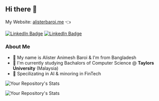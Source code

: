 ## Hi there 👋 
My Website: <a href="https://alisterbaroi.me" target="_blank">alisterbaroi.me</a> 👈

<a href="https://www.linkedin.com/in/alisterbaroi/" target="_blank"><img src="https://img.shields.io/badge/LinkedIn-blue?style=for-the-badge&logo=linkedin&logoColor=white" alt="LinkedIn Badge"/></a>  <a href="https://www.instagram.com/alister.baroi/" target="_blank"><img src="https://img.shields.io/badge/Instagram-E4405F?style=for-the-badge&logo=instagram&logoColor=white" alt="LinkedIn Badge"/></a> 
### About Me
- 💬 My name is Alister Animesh Baroi & I'm from Bangladesh
- 🌱 I'm currently studying Bachalors of Computer Science @ **Taylors University** (Malaysia)
- 👯 Specilizating in AI & minoring in FinTech

![Your Repository's Stats](https://github-readme-stats.vercel.app/api?username=AlisterBaroi&show_icons=true) 
<!-- ![Your Repository's Stats](https://github-readme-streak-stats.herokuapp.com/?user=AlisterBaroi) -->

<!-- ![Your Repository's Stats](https://github-profile-trophy.vercel.app/?username=AlisterBaroi)  -->


![Your Repository's Stats](https://github-profile-summary-cards.vercel.app/api/cards/profile-details?username=AlisterBaroi&theme=vue)


<!-- ### 😂 Here's a joke that'll make you laugh!
![Jokes Card](https://readme-jokes.vercel.app/api)  -->


              

<!--
**AlisterBaroi/alisterbaroi** is a ✨ _special_ ✨ repository because its `README.md` (this file) appears on your GitHub profile.

Here are some ideas to get you started:

- 🔭 I’m currently working on ...
- 🌱 I’m currently learning ...
- 👯 I’m looking to collaborate on ...
- 🤔 I’m looking for help with ...
- 💬 Ask me about ...
- 📫 How to reach me: ...
- 😄 Pronouns: ...
- ⚡ Fun fact: ...
-->
